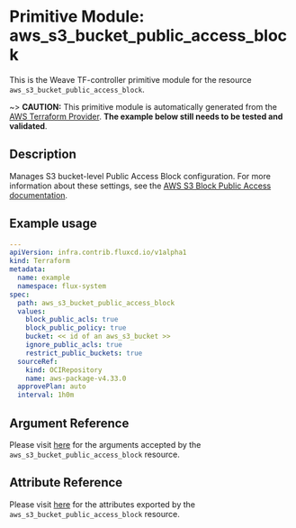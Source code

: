 
# Primitive Module: aws_s3_bucket_public_access_block

This is the Weave TF-controller primitive module for the resource `aws_s3_bucket_public_access_block`.

~> **CAUTION:** This primitive module is automatically generated from the [AWS Terraform Provider](https://registry.terraform.io/providers/hashicorp/aws/latest/docs/resources/s3_bucket_public_access_block). **The example below still needs to be tested and validated**.

## Description

Manages S3 bucket-level Public Access Block configuration. For more information about these settings, see the [AWS S3 Block Public Access documentation](https://docs.aws.amazon.com/AmazonS3/latest/dev/access-control-block-public-access.html).

## Example usage

```yaml
---
apiVersion: infra.contrib.fluxcd.io/v1alpha1
kind: Terraform
metadata:
  name: example
  namespace: flux-system
spec:
  path: aws_s3_bucket_public_access_block
  values:
    block_public_acls: true
    block_public_policy: true
    bucket: << id of an aws_s3_bucket >>
    ignore_public_acls: true
    restrict_public_buckets: true
  sourceRef:
    kind: OCIRepository
    name: aws-package-v4.33.0
  approvePlan: auto
  interval: 1h0m
```

## Argument Reference

Please visit [here](https://registry.terraform.io/providers/hashicorp/aws/latest/docs/resources/s3_bucket_public_access_block#argument-reference) for the arguments accepted by the `aws_s3_bucket_public_access_block` resource.

## Attribute Reference

Please visit [here](https://registry.terraform.io/providers/hashicorp/aws/latest/docs/resources/s3_bucket_public_access_block#attributes-reference) for the attributes exported by the `aws_s3_bucket_public_access_block` resource.
